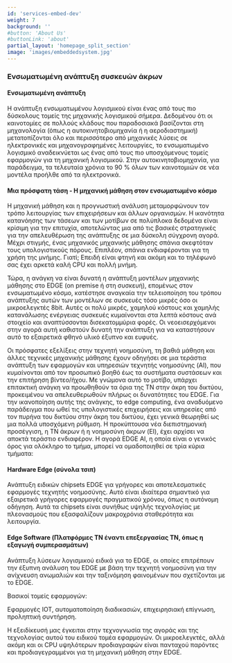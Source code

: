 ```yaml
---
id: 'services-embed-dev'
weight: 7
background: ''
#button: 'About Us'
#buttonLink: 'about'
partial_layout: 'homepage_split_section'
image: 'images/embeddedsystem.jpg'
---
```


### Ενσωματωμένη ανάπτυξη συσκευών άκρων

 

#### Ενσωματωμένη ανάπτυξη 

 

Η ανάπτυξη ενσωματωμένου λογισμικού είναι ένας από τους πιο δύσκολους τομείς της μηχανικής λογισμικού σήμερα. Δεδομένου ότι οι καινοτομίες σε πολλούς κλάδους που παραδοσιακά βασίζονται στη μηχανολογία (όπως η αυτοκινητοβιομηχανία ή η αεροδιαστημική) μετατοπίζονται όλο και περισσότερο από μηχανικές λύσεις σε ηλεκτρονικές και μηχανογραφημένες λειτουργίες, το ενσωματωμένο λογισμικό αναδεικνύεται ως ένας από τους πιο υποσχόμενους τομείς εφαρμογών για τη μηχανική λογισμικού. Στην αυτοκινητοβιομηχανία, για παράδειγμα, τα τελευταία χρόνια το 90 % όλων των καινοτομιών σε νέα μοντέλα προήλθε από τα ηλεκτρονικά. 

 

#### Μια πρόσφατη τάση - Η μηχανική μάθηση στον ενσωματωμένο κόσμο 

 

Η μηχανική μάθηση και η προγνωστική ανάλυση μεταμορφώνουν τον τρόπο λειτουργίας των επιχειρήσεων και άλλων οργανισμών. Η ικανότητα κατανόησης των τάσεων και των μοτίβων σε πολύπλοκα δεδομένα είναι κρίσιμη για την επιτυχία, αποτελώντας μια από τις βασικές στρατηγικές για την απελευθέρωση της ανάπτυξης σε μια δύσκολη σύγχρονη αγορά. Μέχρι στιγμής, ένας μηχανικός μηχανικής μάθησης σπάνια σκεφτόταν τους υπολογιστικούς πόρους. Επιπλέον, σπάνια ενδιαφέρονται για τη χρήση της μνήμης. Γιατί; Επειδή είναι φτηνή και ακόμη και το τηλέφωνό σας έχει αρκετά καλή CPU και πολλή μνήμη. 

 

Τώρα, η ανάγκη να είναι δυνατή η ανάπτυξη μοντέλων μηχανικής μάθησης στο EDGE (on premise ή στη συσκευή), επομένως στον ενσωματωμένο κόσμο, κατέστησε αναγκαία την τελειοποίηση του τρόπου ανάπτυξης αυτών των μοντέλων σε συσκευές τόσο μικρές όσο οι μικροελεγκτές 8bit. Αυτές οι πολύ μικρές, χαμηλού κόστους και χαμηλής κατανάλωσης ενέργειας συσκευές κυμαίνονται στα λεπτά κόστους ανά στοιχείο και αναπτύσσονται δισεκατομμύρια φορές. Οι νεοεισερχόμενοι στην αγορά αυτή καθιστούν δυνατή την ανάπτυξη για να καταστήσουν αυτό το εξαιρετικά φθηνό υλικό έξυπνο και ευφυές. 

 

Οι πρόσφατες εξελίξεις στην τεχνητή νοημοσύνη, τη βαθιά μάθηση και άλλες τεχνικές μηχανικής μάθησης έχουν οδηγήσει σε μια τεράστια ανάπτυξη των εφαρμογών και υπηρεσιών τεχνητής νοημοσύνης (AI), που κυμαίνονται από τον προσωπικό βοηθό έως τα συστήματα συστάσεων και την επιτήρηση βίντεο/ήχου. Με γνώμονα αυτό το μοτίβο, υπάρχει επιτακτική ανάγκη να προωθηθούν τα όρια της ΤΝ στην άκρη του δικτύου, προκειμένου να απελευθερωθούν πλήρως οι δυνατότητες του EDGE. Για την ικανοποίηση αυτής της ανάγκης, το edge computing, ένα αναδυόμενο παράδειγμα που ωθεί τις υπολογιστικές επιχειρήσεις και υπηρεσίες από τον πυρήνα του δικτύου στην άκρη του δικτύου, έχει γενικά θεωρηθεί ως μια πολλά υποσχόμενη ρύθμιση. Η προκύπτουσα νέα διεπιστημονική προσέγγιση, η ΤΝ άκρων ή η νοημοσύνη άκρων (EI), έχει αρχίσει να αποκτά τεράστιο ενδιαφέρον. Η αγορά EDGE AI, η οποία είναι ο γενικός όρος για ολόκληρο το τμήμα, μπορεί να ομαδοποιηθεί σε τρία κύρια τμήματα: 

 

#### Hardware Edge (σύνολα τσιπ) 

 

Ανάπτυξη ειδικών chipsets EDGE για γρήγορες και αποτελεσματικές εφαρμογές τεχνητής νοημοσύνης. Αυτό είναι ιδιαίτερα σημαντικό για εξαιρετικά γρήγορες εφαρμογές πραγματικού χρόνου, όπως η αυτόνομη οδήγηση. Αυτά τα chipsets είναι συνήθως υψηλής τεχνολογίας με πλεονασμούς που εξασφαλίζουν μακροχρόνια σταθερότητα και λειτουργία. 

 

#### Edge Software (Πλατφόρμες ΤΝ έναντι επεξεργασίας ΤΝ, όπως η εξαγωγή συμπερασμάτων) 

 

Ανάπτυξη λύσεων λογισμικού ειδικά για το EDGE, οι οποίες επιτρέπουν την έξυπνη ανάλυση του EDGE με βάση την τεχνητή νοημοσύνη για την ανίχνευση ανωμαλιών και την ταξινόμηση φαινομένων που σχετίζονται με το EDGE. 

 

Βασικοί τομείς εφαρμογών: 

 

Εφαρμογές IOT, αυτοματοποίηση διαδικασιών, επιχειρησιακή επίγνωση, προληπτική συντήρηση. 

 

Η εξειδίκευσή μας έγκειται στην τεχνογνωσία της αγοράς και της τεχνολογίας αυτού του ειδικού τομέα εφαρμογών. Οι μικροελεγκτές, αλλά ακόμη και οι CPU υψηλότερων προδιαγραφών είναι πανταχού παρόντες και προδιαγεγραμμένοι για τη μηχανική μάθηση στην EDGE. 
